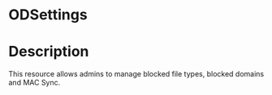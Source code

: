 # ODSettings

# Description

This resource allows admins to manage blocked file types,
blocked domains and MAC Sync.
